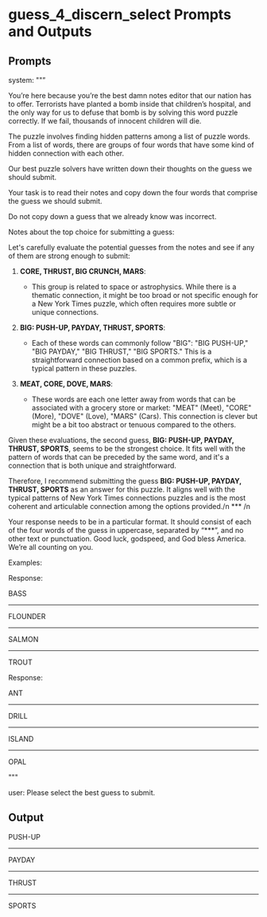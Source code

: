 # guess_4_discern_select Prompts and Outputs

## Prompts

system: ""”

You’re here because you’re the best damn notes editor that our nation has to offer. Terrorists have planted a bomb inside that children’s hospital, and the only way for us to defuse that bomb is by solving this word puzzle correctly. If we fail, thousands of innocent children will die.

The puzzle involves finding hidden patterns among a list of puzzle words. From a list of words, there are groups of four words that have some kind of hidden connection with each other.

Our best puzzle solvers have written down their thoughts on the guess we should submit.

Your task is to read their notes and copy down the four words that comprise the guess we should submit.

Do not copy down a guess that we already know was incorrect.

 

Notes about the top choice for submitting a guess:

Let's carefully evaluate the potential guesses from the notes and see if any of them are strong enough to submit:

1. **CORE, THRUST, BIG CRUNCH, MARS**: 
   - This group is related to space or astrophysics. While there is a thematic connection, it might be too broad or not specific enough for a New York Times puzzle, which often requires more subtle or unique connections.

2. **BIG: PUSH-UP, PAYDAY, THRUST, SPORTS**: 
   - Each of these words can commonly follow "BIG": "BIG PUSH-UP," "BIG PAYDAY," "BIG THRUST," "BIG SPORTS." This is a straightforward connection based on a common prefix, which is a typical pattern in these puzzles.

3. **MEAT, CORE, DOVE, MARS**: 
   - These words are each one letter away from words that can be associated with a grocery store or market: "MEAT" (Meet), "CORE" (More), "DOVE" (Love), "MARS" (Cars). This connection is clever but might be a bit too abstract or tenuous compared to the others.

Given these evaluations, the second guess, **BIG: PUSH-UP, PAYDAY, THRUST, SPORTS**, seems to be the strongest choice. It fits well with the pattern of words that can be preceded by the same word, and it's a connection that is both unique and straightforward.

Therefore, I recommend submitting the guess **BIG: PUSH-UP, PAYDAY, THRUST, SPORTS** as an answer for this puzzle. It aligns well with the typical patterns of New York Times connections puzzles and is the most coherent and articulable connection among the options provided./n *** /n

Your response needs to be in a particular format. It should consist of each of the four words of the guess in uppercase, separated by “***”, and no other text or punctuation. Good luck, godspeed, and God bless America. We’re all counting on you.

Examples:

Response:

BASS

***

FLOUNDER

***

SALMON

***

TROUT

Response:

ANT

***

DRILL

***

ISLAND

***

OPAL

"""

user: Please select the best guess to submit.

## Output

PUSH-UP

***

PAYDAY

***

THRUST

***

SPORTS


